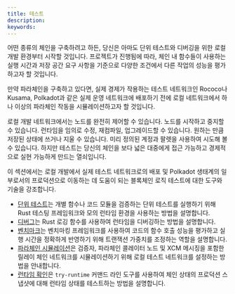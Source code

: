```yaml
---
title: 테스트
description:
keywords:
---
```


어떤 종류의 체인을 구축하려고 하든, 당신은 아마도 단위 테스트와 디버깅을 위한 로컬 개발 환경부터 시작할 것입니다.
프로젝트가 진행됨에 따라, 체인 내 함수들이 사용하는 실행 시간과 저장 공간 요구 사항을 기준으로 다양한 조건에서 다른 작업의 성능을 평가하고자 할 것입니다.

만약 파라체인을 구축하고 있다면, 실제 경제가 작용하는 테스트 네트워크인 Rococo나 Kusama, Polkadot과 같은 실제 운영 네트워크에 배포하기 전에 로컬 네트워크에서 하나 이상의 파라체인 작동을 시뮬레이션하고자 할 것입니다.

로컬 개발 네트워크에서는 노드를 완전히 제어할 수 있습니다.
노드를 시작하고 중지할 수 있습니다.
런타임을 임의로 수정, 재컴파일, 업그레이드할 수 있습니다.
원하는 만큼 저장된 상태에 쓰거나 지울 수 있습니다.
미리 정의된 계정과 팔렛을 사용하여 시도해 볼 수 있습니다.
하지만 테스트는 당신의 체인을 보다 넓은 대중에게 접근 가능하고 경제적으로 실현 가능하게 만드는 열쇠입니다.

이 섹션에서는 로컬 개발에서 실제 테스트 네트워크로의 배포 및 Polkadot 생태계의 일부로서의 프로덕션으로 이동하는 데 도움이 되는 블록체인 로직 테스트에 대한 도구와 기술을 강조합니다.

- [단위 테스트](/test/unit-testing)는 개별 함수나 코드 모듈을 검증하는 단위 테스트를 실행하기 위해 Rust 테스팅 프레임워크와 모의 런타임 환경을 사용하는 방법을 설명합니다.
- [디버그](/test/debug)는 Rust 로깅 함수를 사용하여 런타임을 디버깅하는 방법을 설명합니다.
- [벤치마크](/test/benchmark)는 벤치마킹 프레임워크를 사용하여 코드의 함수 호출 성능을 평가하고 실행 시간을 정확하게 반영하기 위해 트랜잭션 가중치를 조정하는 역할을 설명합니다.
- [파라체인 시뮬레이션](/test/simulate-parachains)은 검증자, 파라체인 콜레이터 노드 및 XCM 메시징을 포함한 릴레이 체인 네트워크를 시뮬레이션하기 위해 로컬 테스트 네트워크를 설정하는 방법을 안내합니다.
- [런타임 확인](/test/check-runtime/)은 `try-runtime` 커맨드 라인 도구를 사용하여 체인 상태의 프로덕션 스냅샷에 대해 런타임 상태를 테스트하는 방법을 설명합니다.
